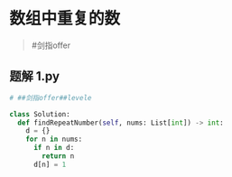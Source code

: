 
# 数组中重复的数

>  #剑指offer

## 题解 1.py

```.py
# ##剑指offer##levele

class Solution:
  def findRepeatNumber(self, nums: List[int]) -> int:
    d = {}
    for n in nums:
      if n in d:
        return n
      d[n] = 1

```


